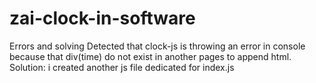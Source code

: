 # zai-clock-in-software


Errors and solving
Detected that clock-js is throwing an error in console because that div(time) do not exist in another pages to append html.
Solution: i created another js file dedicated for index.js
